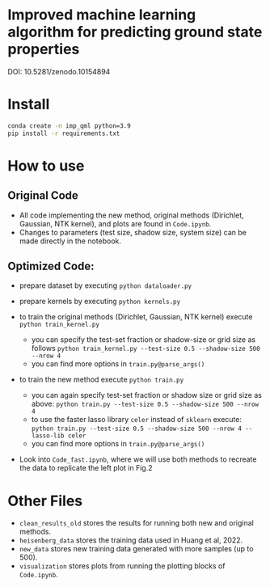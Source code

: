 # Improved machine learning algorithm for predicting ground state properties

DOI: 10.5281/zenodo.10154894

# Install

```bash
conda create -n imp_qml python=3.9
pip install -r requirements.txt
```

# How to use

## Original Code
* All code implementing the new method, original methods (Dirichlet, Gaussian, NTK kernel), and plots are found in `Code.ipynb`.
* Changes to parameters (test size, shadow size, system size) can be made directly in the notebook.

## Optimized Code:
* prepare dataset by executing `python dataloader.py`
* prepare kernels by executing `python kernels.py`
* to train the original methods (Dirichlet, Gaussian, NTK kernel) execute `python train_kernel.py`
  * you can specify the test-set fraction or shadow-size or grid size as follows `python train_kernel.py --test-size 0.5 --shadow-size 500 --nrow 4`
  * you can find more options in `train.py@parse_args()`
* to train the new method execute `python train.py`
  * you can again specify test-set fraction or shadow size or grid size as above:  `python train.py --test-size 0.5 --shadow-size 500 --nrow 4`
  * to use the faster lasso library `celer` instead of `sklearn` execute:  `python train.py --test-size 0.5 --shadow-size 500 --nrow 4 --lasso-lib celer`
  * you can find more options in `train.py@parse_args()`

* Look into `Code_fast.ipynb`, where we will use both methods to recreate the data to replicate the left plot in Fig.2

# Other Files
* `clean_results_old` stores the results for running both new and original methods.
* `heisenberg_data` stores the training data used in Huang et al, 2022.
* `new_data` stores new training data generated with more samples (up to 500).
* `visualization` stores plots from running the plotting blocks of `Code.ipynb`.
